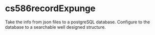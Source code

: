 # cs586recordExpunge
Take the info from json files to a postgreSQL database. Configure to the database to a searchable well designed structure.
